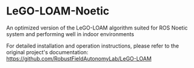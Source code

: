 # LeGO-LOAM-Noetic
 An optimized version of the LeGO-LOAM algorithm suited for ROS Noetic system and performing well in indoor environments
 
For detailed installation and operation instructions, please refer to the original project's documentation:
https://github.com/RobustFieldAutonomyLab/LeGO-LOAM
